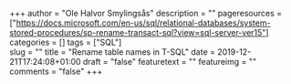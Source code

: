 +++
author = "Ole Halvor Smylingsås"
description = ""
pageresources = ["https://docs.microsoft.com/en-us/sql/relational-databases/system-stored-procedures/sp-rename-transact-sql?view=sql-server-ver15"]
categories = []
tags = ["SQL"]     
slug = ""
title = "Rename table names in T-SQL"
date = 2019-12-21T17:24:08+01:00
draft = "false"
featuretext = ""
featureimg = ""
comments = "false"
+++